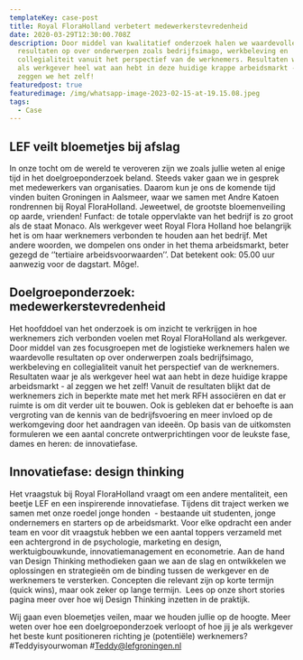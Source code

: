 ```yaml
---
templateKey: case-post
title: Royal FloraHolland verbetert medewerkerstevredenheid
date: 2020-03-29T12:30:00.708Z
description: Door middel van kwalitatief onderzoek halen we waardevolle
  resultaten op over onderwerpen zoals bedrijfsimago, werkbeleving en
  collegialiteit vanuit het perspectief van de werknemers. Resultaten waar je
  als werkgever heel wat aan hebt in deze huidige krappe arbeidsmarkt - al
  zeggen we het zelf!
featuredpost: true
featuredimage: /img/whatsapp-image-2023-02-15-at-19.15.08.jpeg
tags:
  - Case
---
```

## LEF veilt bloemetjes bij afslag

In onze tocht om de wereld te veroveren zijn we zoals jullie weten al enige tijd in het doelgroeponderzoek beland. Steeds vaker gaan we in gesprek met medewerkers van organisaties. Daarom kun je ons de komende tijd vinden buiten Groningen in Aalsmeer, waar we samen met Andre Katoen rondrennen bij Royal FloraHolland. Jeweetwel, de grootste bloemenveiling op aarde, vrienden! Funfact: de totale oppervlakte van het bedrijf is zo groot als de staat Monaco. Als werkgever weet Royal Flora Holland hoe belangrijk het is om haar werknemers verbonden te houden aan het bedrijf. Met andere woorden, we dompelen ons onder in het thema arbeidsmarkt, beter gezegd de ‘’tertiaire arbeidsvoorwaarden’’. Dat betekent ook: 05.00 uur aanwezig voor de dagstart. Môge!. 

## Doelgroeponderzoek: medewerkerstevredenheid

Het hoofddoel van het onderzoek is om inzicht te verkrijgen in hoe werknemers zich verbonden voelen met Royal FloraHolland als werkgever. Door middel van zes focusgroepen met de logistieke werknemers halen we waardevolle resultaten op over onderwerpen zoals bedrijfsimago, werkbeleving en collegialiteit vanuit het perspectief van de werknemers. Resultaten waar je als werkgever heel wat aan hebt in deze huidige krappe arbeidsmarkt - al zeggen we het zelf! Vanuit de resultaten blijkt dat de werknemers zich in beperkte mate met het merk RFH associëren en dat er ruimte is om dit verder uit te bouwen. Ook is gebleken dat er behoefte is aan vergroting van de kennis van de bedrijfsvoering en meer invloed op de werkomgeving door het aandragen van ideeën. Op basis van de uitkomsten formuleren we een aantal concrete ontwerprichtingen voor de leukste fase, dames en heren: de innovatiefase.

## Innovatiefase: design thinking

Het vraagstuk bij Royal FloraHolland vraagt om een andere mentaliteit, een beetje LEF en een inspirerende innovatiefase. Tijdens dit traject werken we samen met onze roedel jonge honden  - bestaande uit studenten, jonge ondernemers en starters op de arbeidsmarkt. Voor elke opdracht een ander team en voor dit vraagstuk hebben we een aantal toppers verzameld met een achtergrond in de psychologie, marketing en design, werktuigbouwkunde, innovatiemanagement en econometrie. Aan de hand van Design Thinking methodieken gaan we aan de slag en ontwikkelen we oplossingen en strategieën om de binding tussen de werkgever en de werknemers te versterken. Concepten die relevant zijn op korte termijn (quick wins), maar ook zeker op lange termijn.  Lees op onze short stories pagina meer over hoe wij Design Thinking inzetten in de praktijk. 

Wij gaan even bloemetjes veilen, maar we houden jullie op de hoogte. Meer weten over hoe een doelgroeponderzoek verloopt of hoe jij je als werkgever het beste kunt positioneren richting je (potentiële) werknemers? #Teddyisyourwoman #Teddy@lefgroningen.nl